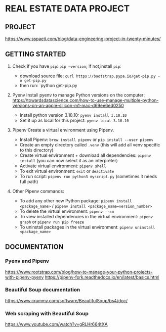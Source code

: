 # REAL ESTATE DATA PROJECT

## PROJECT

<https://www.sspaeti.com/blog/data-engineering-project-in-twenty-minutes/>

## GETTING STARTED

1. Check if you have `pip`: `pip –version`; If not,install `pip`:
   * download source file: `curl https://bootstrap.pypa.io/get-pip.py -o get-pip.py`
   * then run: `python get-pip.py

2. Pyenv
Install pyenv  to manage  Python versions on the computer: <https://towardsdatascience.com/how-to-use-manage-multiple-python-versions-on-an-apple-silicon-m1-mac-d69ee6ed0250>
   * Install python version 3.10.10: `pyenv install 3.10.10`
   * Set it up as local for this project: `pyenv local 3.10.10`

3. Pipenv
Create a virtual environment using Pipenv.
   * Install Pipenv: `brew install pipenv` or `pip install --user pipenv`
   * Create an empty directory called `.venv` (this will add all venv specific to this directory)
   * Create virtual environment + download all  dependencies: `pipenv install` (you can now select it as an interpreter)
   * Activate virtual environment: `pipenv shell`
   * To exit virtual environment: `exit` or `deactivate`
   * To run script: `pipenv run python3 myscript.py` (sometimes it needs full path)

4. Other Pipenv commands:

   * To add any other new Python package: `pipenv install <package_name>` / `pipenv install <package_name=version_number>`
   * To delete the virtual environment: `pipenv --rm`
   * To view installed dependencies in the virtual environment: `pipenv graph` or `pipenv run pip freeze`
   * To uninstall packages in the virtual environment: `pipenv uninstall <package_name>`

## DOCUMENTATION

### Pyenv and Pipenv
<https://www.rootstrap.com/blog/how-to-manage-your-python-projects-with-pipenv-pyenv>
<https://pipenv-fork.readthedocs.io/en/latest/basics.html>

### Beautiful Soup documentation
<https://www.crummy.com/software/BeautifulSoup/bs4/doc/>

### Web scraping with Beautiful  Soup
<https://www.youtube.com/watch?v=gRLHr664tXA>
